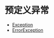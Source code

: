 # 预定义异常

- [Exception](/README/语言参考/预定义异常/Exception.html)
- [ErrorException](/README/语言参考/预定义异常/ErrorException.html)

